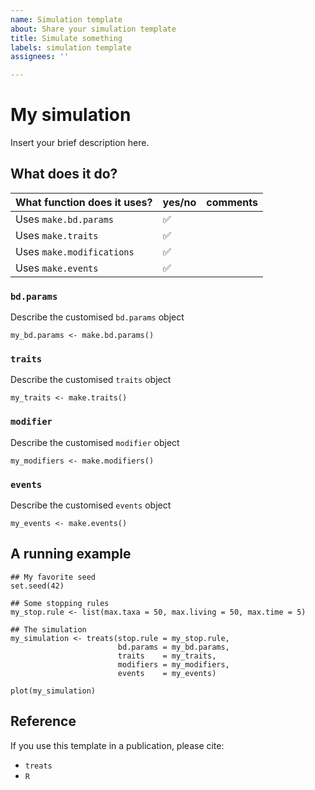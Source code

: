 ```yaml
---
name: Simulation template
about: Share your simulation template
title: Simulate something
labels: simulation template
assignees: ''

---
```


<!-- Templates are all shared under the same open license as the package (GPLv3) -->
<!-- Please edit the sections below to share your simulation template -->
<!-- Don't worry if you don't fill all the sections, you can edit them later or the community can help you filling them -->

# My simulation 

Insert your brief description here.

## What does it do?

<!-- Fill the table with ticks ✅ and ❌ -->

What function does it uses? | yes/no | comments
----------------------|----|--------
Uses `make.bd.params` | ✅ | 
Uses `make.traits` | ✅ | 
Uses `make.modifications` | ✅ | 
Uses `make.events` | ✅ | 


<!-- Fill the following sections appropriately (or delete) -->

### `bd.params`

Describe the customised `bd.params` object

```
my_bd.params <- make.bd.params()
```

### `traits`

Describe the customised `traits` object

```
my_traits <- make.traits()
```

### `modifier`

Describe the customised `modifier` object

```
my_modifiers <- make.modifiers()
```

### `events`

Describe the customised `events` object

```
my_events <- make.events()
```

## A running example

```
## My favorite seed
set.seed(42)

## Some stopping rules
my_stop.rule <- list(max.taxa = 50, max.living = 50, max.time = 5)

## The simulation
my_simulation <- treats(stop.rule = my_stop.rule,
                        bd.params = my_bd.params,
                        traits    = my_traits,
                        modifiers = my_modifiers,
                        events    = my_events)

plot(my_simulation)
```

## Reference 

<!-- You are more than welcome to share your paper here if you want users to cite your awesome work! -->

If you use this template in a publication, please cite:

 * `treats`
 * `R`